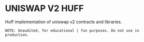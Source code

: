 # UNISWAP V2 HUFF

Huff implementation of uniswap v2 contracts and libraries.

    NOTE: Unaudited, for educational | fun purposes. Do not use in production.
